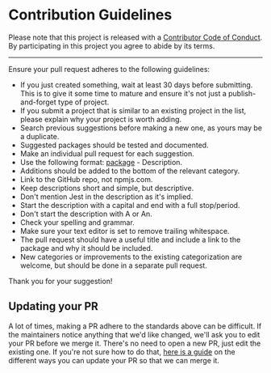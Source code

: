 # Contribution Guidelines

Please note that this project is released with a
[Contributor Code of Conduct](code-of-conduct.md). By participating in this
project you agree to abide by its terms.

---


Ensure your pull request adheres to the following guidelines:

 - If you just created something, wait at least 30 days before submitting. This is to give it some time to mature and ensure it's not just a publish-and-forget type of project.
 - If you submit a project that is similar to an existing project in the list, please explain why your project is worth adding.
 - Search previous suggestions before making a new one, as yours may be a duplicate.
 - Suggested packages should be tested and documented.
 - Make an individual pull request for each suggestion.
 - Use the following format: [package](link) - Description.
 - Additions should be added to the bottom of the relevant category.
 - Link to the GitHub repo, not npmjs.com.
 - Keep descriptions short and simple, but descriptive.
 - Don't mention Jest in the description as it's implied.
 - Start the description with a capital and end with a full stop/period.
 - Don't start the description with A or An.
 - Check your spelling and grammar.
 - Make sure your text editor is set to remove trailing whitespace.
 - The pull request should have a useful title and include a link to the package and why it should be included.
 - New categories or improvements to the existing categorization are welcome, but should be done in a separate pull request.

Thank you for your suggestion!


## Updating your PR

A lot of times, making a PR adhere to the standards above can be difficult.
If the maintainers notice anything that we'd like changed, we'll ask you to
edit your PR before we merge it. There's no need to open a new PR, just edit
the existing one. If you're not sure how to do that,
[here is a guide](https://github.com/RichardLitt/docs/blob/master/amending-a-commit-guide.md)
on the different ways you can update your PR so that we can merge it.
